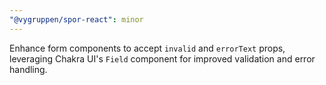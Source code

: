 ```yaml
---
"@vygruppen/spor-react": minor
---
```


Enhance form components to accept `invalid` and `errorText` props, leveraging Chakra UI's `Field` component for improved validation and error handling.
